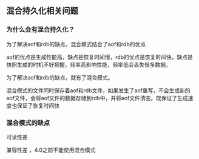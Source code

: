 ## 混合持久化相关问题

### 为什么会有混合持久化？

为了解决aof和rdb的缺点，混合模式结合了aof和rdb的优点

aof的优点是生成性能高，缺点是恢复时间慢，rdb的优点是恢复时间快，缺点是快照生成的时机不好把握，频率高影响性能，频率低会丢失很多数据。

为了解决aof和rdb的缺点，就有了混合模式。

混合模式的文件同时保存着aof和rdb文件，如果发生了aof重写，不会生成新的aof文件，会将aof文件的数据存储到rdb中，并将aof文件清空。既保证了生成速度也保证了恢复时间快



### 混合模式的缺点

可读性差

兼容性差 ，4.0之前不能使用混合模式